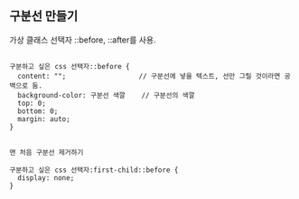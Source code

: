 ## 구분선 만들기

가상 클래스 선택자 ::before, ::after를 사용.

```

구분하고 싶은 css 선택자::before {
  content: "";                  // 구분선에 넣을 텍스트, 선만 그릴 것이라면 공백으로 둠.
  background-color: 구분선 색깔    // 구분선의 색깔
  top: 0;
  bottom: 0;
  margin: auto;
}


맨 처음 구분선 제거하기

구분하고 싶은 css 선택자:first-child::before {
  display: none;
}


```
